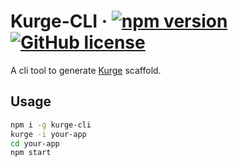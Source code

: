 # Kurge-CLI &middot; [![npm version](https://img.shields.io/npm/v/kurge-cli.svg?style=flat)](https://www.npmjs.com/package/kurge-cli) [![GitHub license](https://img.shields.io/badge/license-MIT-blue.svg)](https://github.com/Siubaak/kurge-cli/blob/master/LICENSE)

A cli tool to generate [Kurge](https://siubaak.github.io/kurge) scaffold.

## Usage

```bash
npm i -g kurge-cli
kurge -i your-app
cd your-app
npm start
```